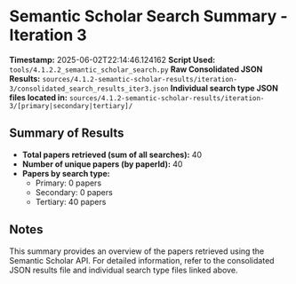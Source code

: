 # Semantic Scholar Search Summary - Iteration 3

**Timestamp:** 2025-06-02T22:14:46.124162
**Script Used:** `tools/4.1.2.2_semantic_scholar_search.py`
**Raw Consolidated JSON Results:** `sources/4.1.2-semantic-scholar-results/iteration-3/consolidated_search_results_iter3.json`
**Individual search type JSON files located in:** `sources/4.1.2-semantic-scholar-results/iteration-3/[primary|secondary|tertiary]/`

## Summary of Results

- **Total papers retrieved (sum of all searches):** 40
- **Number of unique papers (by paperId):** 40
- **Papers by search type:**
  - Primary: 0 papers
  - Secondary: 0 papers
  - Tertiary: 40 papers

## Notes

This summary provides an overview of the papers retrieved using the Semantic Scholar API. For detailed information, refer to the consolidated JSON results file and individual search type files linked above.
